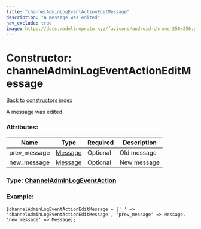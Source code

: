 ```yaml
---
title: "channelAdminLogEventActionEditMessage"
description: "A message was edited"
nav_exclude: true
image: https://docs.madelineproto.xyz/favicons/android-chrome-256x256.png
---
```

# Constructor: channelAdminLogEventActionEditMessage  
[Back to constructors index](/API_docs/constructors/index.html)



A message was edited

### Attributes:

| Name     |    Type       | Required | Description |
|----------|---------------|----------|-------------|
|prev\_message|[Message](/API_docs/types/Message.html) | Optional|Old message|
|new\_message|[Message](/API_docs/types/Message.html) | Optional|New message|



### Type: [ChannelAdminLogEventAction](/API_docs/types/ChannelAdminLogEventAction.html)


### Example:

```
$channelAdminLogEventActionEditMessage = ['_' => 'channelAdminLogEventActionEditMessage', 'prev_message' => Message, 'new_message' => Message];
```  
